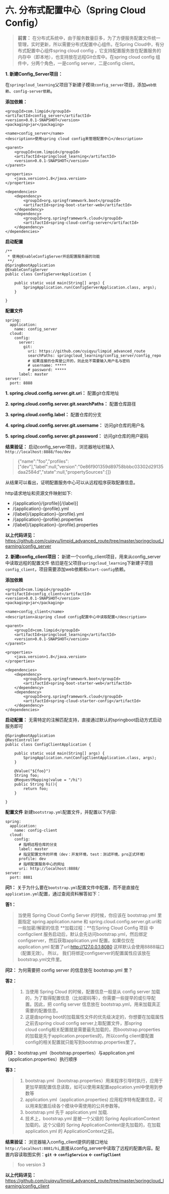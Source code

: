 # 六. 分布式配置中心（Spring Cloud Config）

> **前言：** 在分布式系统中，由于服务数量巨多，为了方便服务配置文件统一管理，实时更新，所以需要分布式配置中心组件。在Spring Cloud中，有分布式配置中心组件spring cloud config ，它支持配置服务放在配置服务的内存中（即本地），也支持放在远程Git仓库中。在spring cloud config 组件中，分两个角色，一是config server，二是config client。

**1. 新建Config_Server项目：**

在`springcloud_learning`父项目下新建子模块`config_server`项目，添加`web依赖`、`config-server依赖`。

**添加依赖：**
```
<groupId>com.limpid</groupId>
<artifactId>config_server</artifactId>
<version>0.0.1-SNAPSHOT</version>
<packaging>jar</packaging>

<name>config_server</name>
<description>使用spring cloud config来管理配置中心</description>

<parent>
    <groupId>com.limpid</groupId>
    <artifactId>springcloud_learning</artifactId>
    <version>0.0.1-SNAPSHOT</version>
</parent>

<properties>
    <java.version>1.8</java.version>
</properties>

<dependencies>
    <dependency>
        <groupId>org.springframework.boot</groupId>
        <artifactId>spring-boot-starter-web</artifactId>
    </dependency>
    <dependency>
        <groupId>org.springframework.cloud</groupId>
        <artifactId>spring-cloud-config-server</artifactId>
    </dependency>
</dependencies>
```

**启动配置**
```
/**
 * 使用@EnableConfigServer开启配置服务器的功能
 **/
@SpringBootApplication
@EnableConfigServer
public class ConfigServerApplication {

    public static void main(String[] args) {
        SpringApplication.run(ConfigServerApplication.class, args);
    }

}
```

**配置文件**
```
spring:
  application:
    name: config_server
  cloud:
    config:
      server:
        git:
          uri: https://github.com/cuiqyu/limpid_advanced_route
          searchPaths: springcloud_learning/config_server/config_repo
          # 如果连接的仓库是公开的，则此处不需要输入用户名与密码
          # username: *****
          # password: *****
      label: master
server:
  port: 8888
```

**1. spring.cloud.config.server.git.uri：** 配置git仓库地址

**2. spring.cloud.config.server.git.searchPaths：** 配置仓库路径

**3. spring.cloud.config.label：** 配置仓库的分支

**4. spring.cloud.config.server.git.username：** 访问git仓库的用户名

**5. spring.cloud.config.server.git.password：** 访问git仓库的用户密码

**结果验证：**
启动config_server项目，浏览器地址栏输入`http://localhost:8888/foo/dev`
> {"name":"foo","profiles":["dev"],"label":null,"version":"0e86f901359d89758bbbc03302d29135daa2584d","state":null,"propertySources":[]}

从结果可以看出，证明配置服务中心可以从远程程序获取配置信息。

http请求地址和资源文件映射如下:

* /{application}/{profile}[/{label}]
* /{application}-{profile}.yml
* /{label}/{application}-{profile}.yml
* /{application}-{profile}.properties
* /{label}/{application}-{profile}.properties

**以上代码详见：** https://github.com/cuiqyu/limpid_advanced_route/tree/master/springcloud_learning/config_server

**2. 新建config_client项目：**
新建一个config_client项目，用来从config_server中读取远程的配置文件
依旧是在父项目`springcloud_learning`下新建子项目`config_client`，项目需要添加web依赖和`start-config`依赖。

**添加依赖**
```
<groupId>com.limpid</groupId>
<artifactId>config_client</artifactId>
<version>0.0.1-SNAPSHOT</version>
<packaging>jar</packaging>

<name>config_client</name>
<description>从spring cloud config配置中心中读取配置</description>

<parent>
    <groupId>com.limpid</groupId>
    <artifactId>springcloud_learning</artifactId>
    <version>0.0.1-SNAPSHOT</version>
</parent>

<properties>
    <java.version>1.8</java.version>
</properties>

<dependencies>
    <dependency>
        <groupId>org.springframework.boot</groupId>
        <artifactId>spring-boot-starter-web</artifactId>
    </dependency>
    <dependency>
        <groupId>org.springframework.cloud</groupId>
        <artifactId>spring-cloud-starter-config</artifactId>
    </dependency>
</dependencies>
```

**启动配置：**
无需特定的注解匹配支持，直接通过默认的springboot启动方式启动服务即可
```
@SpringBootApplication
@RestController
public class ConfigClientApplication {

    public static void main(String[] args) {
        SpringApplication.run(ConfigClientApplication.class, args);
    }

    @Value("${foo}")
    String foo;
    @RequestMapping(value = "/hi")
    public String hi(){
        return foo;
    }

}
```

**配置文件**
新建`bootstrap.yml`配置文件，并配置以下内容:
```
spring:
  application:
    name: config-client
  cloud:
    config:
      # 指明远程仓库的分支
      label: master
      # 指定配置文件的环境（dev：开发环境，test：测试环境，pro正式环境）
      profile: dev
      # 指明配置服务中心的网址
      uri: http://localhost:8888/
server:
  port: 8881
```
**问1：** 关于为什么要在`bootstrap.yml`配置文件中配置，而不是直接在`application.yml`配置，通过查阅资料解答如下：

**答1：**
> 当使用 Spring Cloud Config Server 的时候，你应该在 bootstrap.yml 里面指定 spring.application.name 和 spring.cloud.config.server.git.uri和一些加密/解密的信息
> **加载过程：**在Spring Cloud Config 项目 中configclient 服务启动后，默认会先访问bootstrap.yml，然后绑定configserver，然后获取application.yml 配置。如果仅仅在application.yml 配置了url:http://127.0.0.1:8080 这样默认会使用8888端口（配置无效）。 所以， 我们将绑定configserver的配置属性应该放在bootstrap.yml文件里。

**问2：** 为何需要把 config server 的信息放在 bootstrap.yml 里？

**答2：**
> 1. 当使用 Spring Cloud 的时候，配置信息一般是从 config server 加载的，为了取得配置信息（比如密码等），你需要一些提早的或引导配置。因此，把 config server 信息放在 bootstrap.yml，用来加载真正需要的配置信息。
> 2. 这是由spring boot的加载属性文件的优先级决定的，你想要在加载属性之前去spring cloud config server上取配置文件，那spring cloud config相关配置就是需要最先加载的，而bootstrap.properties的加载是先于application.properties的，所以config client要配置config的相关配置就只能写到bootstrap.properties里了。

**问3：** bootstrap.yml（bootstrap.properties）与application.yml（application.properties）执行顺序

**答3：**
> 1. bootstrap.yml（bootstrap.properties）用来程序引导时执行，应用于更加早期配置信息读取，如可以使用来配置application.yml中使用到参数等
> 2. application.yml（application.properties) 应用程序特有配置信息，可以用来配置后续各个模块中需使用的公共参数等。
> 3. bootstrap.yml 先于 application.yml 加载.
> 4. 技术上，bootstrap.yml 是被一个父级的 Spring ApplicationContext 加载的。这个父级的 Spring ApplicationContext是先加载的，在加载application.yml 的 ApplicationContext之前。

**结果验证：**
浏览器输入config_client提供的接口地址 `http://localhost:8881/hi`,直接从config_server中读取了远程的配置内容。配置内容读取图实例：**`git` -> `configService` <- `configClient`**

> foo version 3

**以上代码详见：** https://github.com/cuiqyu/limpid_advanced_route/tree/master/springcloud_learning/config_client